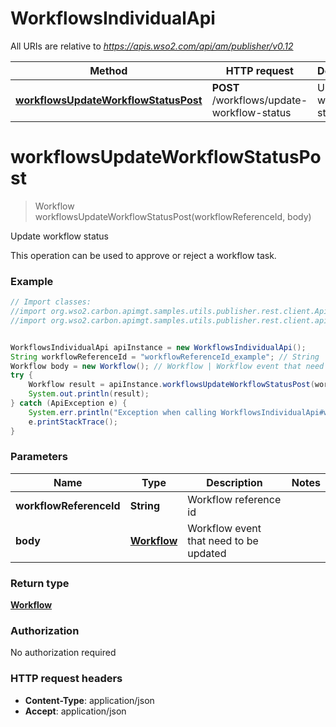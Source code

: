# WorkflowsIndividualApi

All URIs are relative to *https://apis.wso2.com/api/am/publisher/v0.12*

Method | HTTP request | Description
------------- | ------------- | -------------
[**workflowsUpdateWorkflowStatusPost**](WorkflowsIndividualApi.md#workflowsUpdateWorkflowStatusPost) | **POST** /workflows/update-workflow-status | Update workflow status


<a name="workflowsUpdateWorkflowStatusPost"></a>
# **workflowsUpdateWorkflowStatusPost**
> Workflow workflowsUpdateWorkflowStatusPost(workflowReferenceId, body)

Update workflow status

This operation can be used to approve or reject a workflow task. 

### Example
```java
// Import classes:
//import org.wso2.carbon.apimgt.samples.utils.publisher.rest.client.ApiException;
//import org.wso2.carbon.apimgt.samples.utils.publisher.rest.client.api.WorkflowsIndividualApi;


WorkflowsIndividualApi apiInstance = new WorkflowsIndividualApi();
String workflowReferenceId = "workflowReferenceId_example"; // String | Workflow reference id 
Workflow body = new Workflow(); // Workflow | Workflow event that need to be updated 
try {
    Workflow result = apiInstance.workflowsUpdateWorkflowStatusPost(workflowReferenceId, body);
    System.out.println(result);
} catch (ApiException e) {
    System.err.println("Exception when calling WorkflowsIndividualApi#workflowsUpdateWorkflowStatusPost");
    e.printStackTrace();
}
```

### Parameters

Name | Type | Description  | Notes
------------- | ------------- | ------------- | -------------
 **workflowReferenceId** | **String**| Workflow reference id  |
 **body** | [**Workflow**](Workflow.md)| Workflow event that need to be updated  |

### Return type

[**Workflow**](Workflow.md)

### Authorization

No authorization required

### HTTP request headers

 - **Content-Type**: application/json
 - **Accept**: application/json

